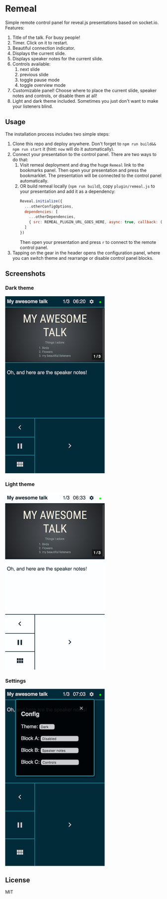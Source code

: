 # Remeal
Simple remote control panel for reveal.js presentations based on socket.io. Features:

1. Title of the talk. For busy people!
2. Timer. Click on it to restart.
3. Beautiful connection indicator. 
4. Displays the current slide.
5. Displays speaker notes for the current slide.
6. Controls available:
    1. next slide
    2. previous slide
    3. toggle pause mode
    4. toggle overview mode
7. Customizable panel! Choose where to place the current slide, speaker notes and controls, or disable them at all!
8. Light and dark theme included. Sometimes you just don't want to make your listeners blind.

## Usage
The installation process includes two simple steps:

1. Clone this repo and deploy anywhere. Don't forget to `npm run build&& npm run start` it (hint: `now` will do it automatically).
2. Connect your presentation to the control panel. There are two ways to do that:
    1. Visit remeal deployment and drag the huge `Remeal` link to the bookmarks panel. Then open your presentation and press the bookmarklet. The presentation will be connected to the control panel automatically.
    2. OR build remeal locally (`npm run build`), copy `plugin/remeal.js` to your presentation and add it as a dependency:
        ```js
        Reveal.initialize({
          ...otherConfigOptions,
          dependencies: [
            ...otherDependencies,
            { src: REMEAL_PLUGIN_URL_GOES_HERE, async: true, callback: () => initRemeal() }
          ]
        })
        ```
        Then open your presentation and press `r` to connect to the remote control panel.
3. Tapping on the gear in the header opens the configuration panel, where you can switch theme and rearrange or disable control panel blocks.

## Screenshots
### Dark theme
![Dark theme](/screenshots/dark.png?raw=true "Dark theme")

### Light theme
![Light theme](/screenshots/light.png?raw=true "Light theme")

### Settings
![Settings](/screenshots/settings.png?raw=true "Settings panel")

## License
MIT